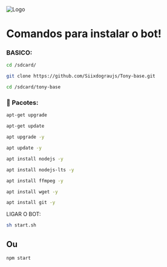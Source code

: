 ![Logo](https://files.catbox.moe/o2wroe.jpg)

# Comandos para instalar o bot!

### BASICO:

```bash
cd /sdcard/
```
```bash
git clone https://github.com/Siixdograujs/Tony-base.git
```
```bash
cd /sdcard/tony-base
```
### 🔧 Pacotes:

```bash
apt-get upgrade
```
```bash
apt-get update
```
```bash
apt upgrade -y
```
```bash
apt update -y
```
```bash
apt install nodejs -y
```
```bash
apt install nodejs-lts -y
```
```bash
apt install ffmpeg -y
```
```bash
apt install wget -y
```
```bash
apt install git -y
```
LIGAR O BOT:
```bash
sh start.sh
```
## Ou

```bash
npm start
```
